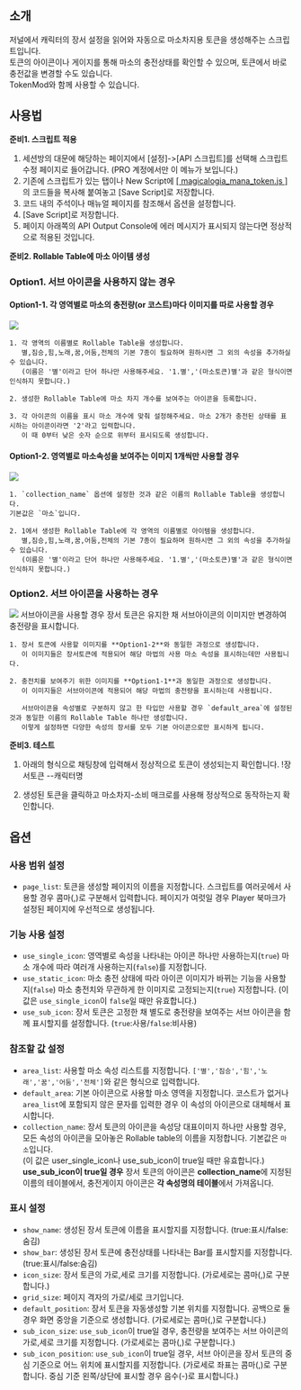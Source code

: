 ## 소개

저널에서 캐릭터의 장서 설정을 읽어와 자동으로 마소차지용 토큰을 생성해주는 스크립트입니다.  
토큰의 아이콘이나 게이지를 통해 마소의 충전상태를 확인할 수 있으며, 토큰에서 바로 충전값을 변경할 수도 있습니다.  
TokenMod와 함께 사용할 수 있습니다.

## 사용법
  
**준비1. 스크립트 적용**
1. 세션방의 대문에 해당하는 페이지에서 [설정]->[API 스크립트]를 선택해 스크립트 수정 페이지로 들어갑니다. (PRO 계정에서만 이 메뉴가 보입니다.)
2. 기존에 스크립트가 있는 탭이나 New Script에 [[ magicalogia_mana_token.js ]](https://github.com/kibkibe/roll20-api-scripts/blob/master/magicalogia_mana_token/magicalogia_mana_token.js)의 코드들을 복사해 붙여놓고 [Save Script]로 저장합니다. 
3. 코드 내의 주석이나 매뉴얼 페이지를 참조해서 옵션을 설정합니다.
4. [Save Script]로 저장합니다. 
5. 페이지 아래쪽의 API Output Console에 에러 메시지가 표시되지 않는다면 정상적으로 적용된 것입니다.

**준비2. Rollable Table에 마소 아이템 생성**

### Option1. 서브 아이콘을 사용하지 않는 경우

#### Option1-1. 각 영역별로 마소의 충전량(or 코스트)마다 이미지를 따로 사용할 경우
![](https://github.com/kibkibe/roll20-api-scripts/blob/master/wiki_image/mt_1.png)

    1. 각 영역의 이름별로 Rollable Table을 생성합니다.
       별,짐승,힘,노래,꿈,어둠,전체의 기본 7종이 필요하며 원하시면 그 외의 속성을 추가하실 수 있습니다.
       (이름은 '별'이라고 단어 하나만 사용해주세요. '1.별','(마소토큰)별'과 같은 형식이면 인식하지 못합니다.)

    2. 생성한 Rollable Table에 마소 차지 개수를 보여주는 아이콘을 등록합니다.
  
    3. 각 아이콘의 이름을 표시 마소 개수에 맞춰 설정해주세요. 마소 2개가 충전된 상태를 표시하는 아이콘이라면 '2'라고 입력합니다.
       이 때 0부터 낮은 숫자 순으로 위부터 표시되도록 생성합니다.


#### Option1-2. 영역별로 마소속성을 보여주는 이미지 1개씩만 사용할 경우
![](https://github.com/kibkibe/roll20-api-scripts/blob/master/wiki_image/mt_2.png)

    1. `collection_name` 옵션에 설정한 것과 같은 이름의 Rollable Table을 생성합니다.  
	기본값은 `마소`입니다.

    2. 1에서 생성한 Rollable Table에 각 영역의 이름별로 아이템을 생성합니다.
       별,짐승,힘,노래,꿈,어둠,전체의 기본 7종이 필요하며 원하시면 그 외의 속성을 추가하실 수 있습니다.
       (이름은 '별'이라고 단어 하나만 사용해주세요. '1.별','(마소토큰)별'과 같은 형식이면 인식하지 못합니다.)


### Option2. 서브 아이콘을 사용하는 경우
![](https://github.com/kibkibe/roll20-api-scripts/blob/master/wiki_image/mt_3.png)
서브아이콘을 사용할 경우 장서 토큰은 유지한 채 서브아이콘의 이미지만 변경하여 충전량을 표시합니다.

    1. 장서 토큰에 사용할 이미지를 **Option1-2**와 동일한 과정으로 생성합니다.
	   이 이미지들은 장서토큰에 적용되어 해당 마법의 사용 마소 속성을 표시하는데만 사용됩니다.

	2. 충전치를 보여주기 위한 이미지를 **Option1-1**과 동일한 과정으로 생성합니다.
	   이 이미지들은 서브아이콘에 적용되어 해당 마법의 충전량을 표시하는데 사용됩니다.

	   서브아이콘을 속성별로 구분하지 않고 한 타입만 사용할 경우 `default_area`에 설정된 것과 동일한 이름의 Rollable Table 하나만 생성합니다.
	   이렇게 설정하면 다양한 속성의 장서를 모두 기본 아이콘으로만 표시하게 됩니다.

**준비3. 테스트**

1. 아래의 형식으로 채팅창에 입력해서 정상적으로 토큰이 생성되는지 확인합니다.
    !장서토큰 --캐릭터명

2. 생성된 토큰을 클릭하고 마소차지-소비 매크로를 사용해 정상적으로 동작하는지 확인합니다.

## 옵션

### 사용 범위 설정
- `page_list`: 토큰을 생성할 페이지의 이름을 지정합니다. 스크립트를 여러곳에서 사용할 경우 콤마(,)로 구분해서 입력합니다. 페이지가 여럿일 경우 Player 북마크가 설정된 페이지에 우선적으로 생성됩니다.

### 기능 사용 설정
- `use_single_icon`: 영역별로 속성을 나타내는 아이콘 하나만 사용하는지(`true`) 마소 개수에 따라 여러개 사용하는지(`false`)를 지정합니다.
- `use_static_icon`: 마소 충전 상태에 따라 아이콘 이미지가 바뀌는 기능을 사용할지(`false`) 마소 충전치와 무관하게 한 이미지로 고정되는지(`true`) 지정합니다. (이 값은 `use_single_icon`이 `false`일 때만 유효합니다.)
- `use_sub_icon`: 장서 토큰은 고정한 채 별도로 충전량을 보여주는 서브 아이콘을 함께 표시할지를 설정합니다. (`true`:사용/`false`:비사용)

### 참조할 값 설정
- `area_list`: 사용할 마소 속성 리스트를 지정합니다. `['별','짐승','힘','노래','꿈','어둠','전체']`와 같은 형식으로 입력합니다.
- `default_area`: 기본 아이콘으로 사용할 마소 영역을 지정합니다. 코스트가 없거나 `area_list`에 포함되지 않은 문자를 입력한 경우 이 속성의 아이콘으로 대체해서 표시합니다.
- `collection_name`: 장서 토큰의 아이콘을 속성당 대표이미지 하나만 사용할 경우, 모든 속성의 아이콘을 모아놓은 Rollable table의 이름을 지정합니다. 기본값은 `마소`입니다.  
   (이 값은 user_single_icon나 use_sub_icon이 true일 때만 유효합니다.)
    **use_sub_icon이 true일 경우**
	장서 토큰의 아이콘은 **collection_name**에 지정된 이름의 테이블에서, 충전게이지 아이콘은 **각 속성명의 테이블**에서 가져옵니다.

### 표시 설정
- `show_name`: 생성된 장서 토큰에 이름을 표시할지를 지정합니다. (true:표시/false:숨김)
- `show_bar`: 생성된 장서 토큰에 충전상태를 나타내는 Bar를 표시할지를 지정합니다. (true:표시/false:숨김)
- `icon_size`: 장서 토큰의 가로,세로 크기를 지정합니다. (가로세로는 콤마(,)로 구분합니다.)
- `grid_size`: 페이지 격자의 가로/세로 크기입니다.
- `default_position`: 장서 토큰을 자동생성할 기본 위치를 지정합니다. 공백으로 둘 경우 화면 중앙을 기준으로 생성합니다. (가로세로는 콤마(,)로 구분합니다.)
- `sub_icon_size`: `use_sub_icon`이 true일 경우, 충전량을 보여주는 서브 아이콘의 가로,세로 크기를 지정합니다. (가로세로는 콤마(,)로 구분합니다.)
- `sub_icon_position`: `use_sub_icon`이 true일 경우, 서브 아이콘을 장서 토큰의 중심 기준으로 어느 위치에 표시할지를 지정합니다. (가로세로 좌표는 콤마(,)로 구분합니다. 중심 기준 왼쪽/상단에 표시할 경우 음수(-)로 표시합니다.)